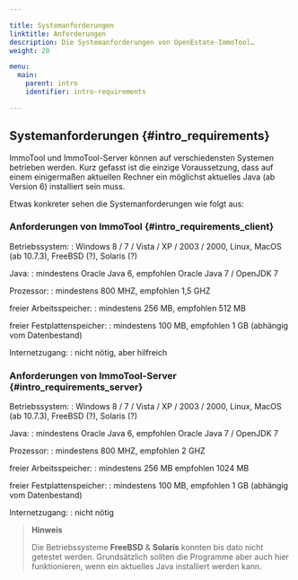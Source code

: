 ```yaml
---

title: Systemanforderungen
linktitle: Anforderungen
description: Die Systemanforderungen von OpenEstate-ImmoTool…
weight: 20

menu:
  main:
    parent: intro
    identifier: intro-requirements

---
```


## Systemanforderungen {#intro_requirements}

ImmoTool und ImmoTool-Server können auf verschiedensten Systemen betrieben werden. Kurz gefasst ist die einzige Voraussetzung, dass auf einem einigermaßen aktuellen Rechner ein möglichst aktuelles Java (ab Version 6) installiert sein muss.

Etwas konkreter sehen die Systemanforderungen wie folgt aus:


### Anforderungen von ImmoTool {#intro_requirements_client}

Betriebssystem:
: Windows 8 / 7 / Vista / XP / 2003 / 2000, Linux, MacOS (ab 10.7.3), FreeBSD (?), Solaris (?)

Java:
: mindestens Oracle Java 6, empfohlen Oracle Java 7 / OpenJDK 7

Prozessor:
: mindestens 800 MHZ, empfohlen 1,5 GHZ

freier Arbeitsspeicher:
: mindestens 256 MB, empfohlen 512 MB

freier Festplattenspeicher:
: mindestens 100 MB, empfohlen 1 GB (abhängig vom Datenbestand)

Internetzugang:
: nicht nötig, aber hilfreich


### Anforderungen von ImmoTool-Server {#intro_requirements_server}

Betriebssystem:
: Windows 8 / 7 / Vista / XP / 2003 / 2000, Linux, MacOS (ab 10.7.3), FreeBSD (?), Solaris (?)

Java:
: mindestens Oracle Java 6, empfohlen Oracle Java 7 / OpenJDK 7

Prozessor:
: mindestens 800 MHZ, empfohlen 2 GHZ

freier Arbeitsspeicher:
: mindestens 256 MB empfohlen 1024 MB

freier Festplattenspeicher:
: mindestens 100 MB, empfohlen 1 GB (abhängig vom Datenbestand)

Internetzugang:
: nicht nötig


> **Hinweis**
>
> Die Betriebssysteme **FreeBSD** & **Solaris** konnten bis dato nicht getestet werden. Grundsätzlich sollten die Programme aber auch hier funktionieren, wenn ein aktuelles Java installiert werden kann.
